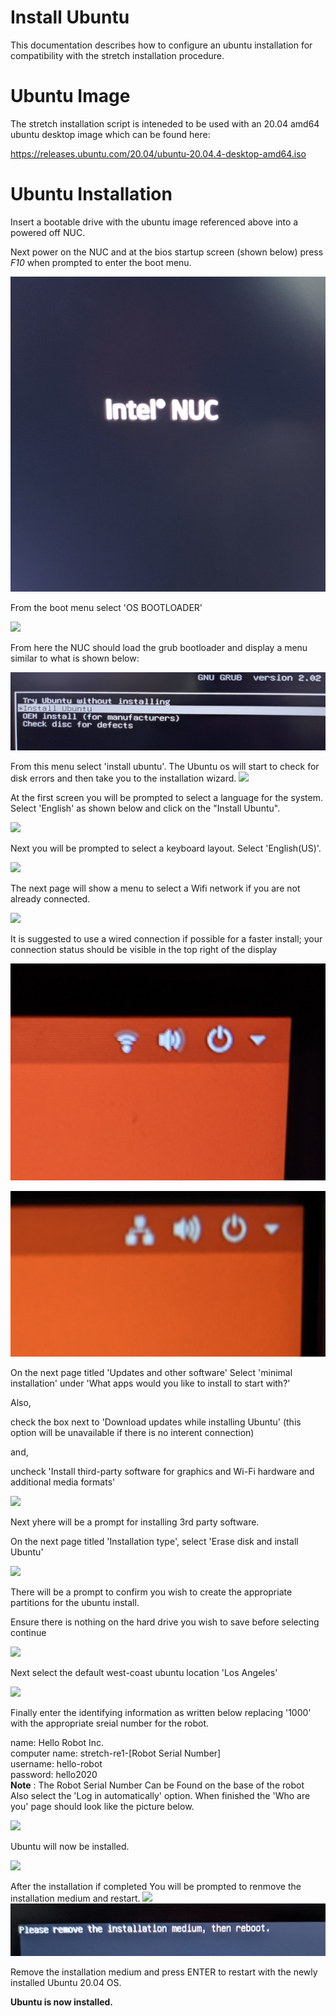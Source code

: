 # Install Ubuntu

This documentation describes how to configure an ubuntu installation for compatibility with the stretch installation procedure.

# Ubuntu Image

The stretch installation script is inteneded to be used with an 20.04 amd64 ubuntu desktop image which can be found here: 

https://releases.ubuntu.com/20.04/ubuntu-20.04.4-desktop-amd64.iso

# Ubuntu Installation


Insert a bootable drive with the ubuntu image referenced above into a powered off NUC.

Next power on the NUC and at the bios startup screen (shown below) press *F10* when prompted to enter the boot menu.


![](./images/NUC_startup.png)


From the boot menu select 'OS BOOTLOADER' 


![](./images/BIOS_boot.png)


From here the NUC should load the grub bootloader and display a menu similar to what is shown below:


![](./images/grub.png)

From this menu select 'install ubuntu'. The Ubuntu os will start to check for disk errors and then take you to the installation wizard.
![](./images/installer_system_check.png)

At the first screen you will be prompted to select a language for the system. Select 'English' as shown below and click on the "Install Ubuntu".


![](./images/installer_language.png)


Next you will be prompted to select a keyboard layout. Select 'English(US)'.

![](./images/installer_keyboard.png)


The next page will show a menu to select a Wifi network if you are not already connected.

![](./images/installer_network.png)

It is suggested to use a wired connection if possible for a faster install; your connection status should be visible in the top right of the display


![](./images/wifi.png)

![](./images/ethernet.png)

On the next page titled 'Updates and other software' Select 'minimal installation' under 'What apps would you like to install to start with?'

Also,

check the box next to 'Download updates while installing Ubuntu' (this option will be unavailable if there is no interent connection)

and,

uncheck 'Install third-party software for graphics and Wi-Fi hardware and additional media formats'

![](./images/installer_software.png)

Next yhere will be a prompt for installing 3rd party software.

On the next page titled 'Installation type', select 'Erase disk and install Ubuntu'

![](./images/installer_disk.png) 

There will be a prompt to confirm you wish to create the appropriate partitions for the ubuntu install.

Ensure there is nothing on the hard drive you wish to save before selecting continue

![](./images/installer_disk_prompt.png)


Next select the default west-coast ubuntu location 'Los Angeles'

![](./images/installer_location.png)


Finally enter the identifying information as written below replacing '1000' with the appropriate sreial number for the robot.

name:           Hello Robot Inc. <br/>
computer name:  stretch-re1-[Robot Serial Number] <br/>
username:       hello-robot <br/>
password:       hello2020 <br/>
**Note** : The Robot Serial Number Can be Found on the base of the robot <br/>
Also select the 'Log in automatically' option. When finished the 'Who are you' page should look like the picture below.


![](./images/installer_identity.png)

Ubuntu will now be installed.

![](./images/installing.png)

After the installation if completed You will be prompted to renmove the installation medium and restart.
![](./images/installer_finished_prompt.png)
![](./images/installer_finished.png)

Remove the installation medium and press ENTER to restart with the newly installed Ubuntu 20.04 OS.

**Ubuntu is now installed.**